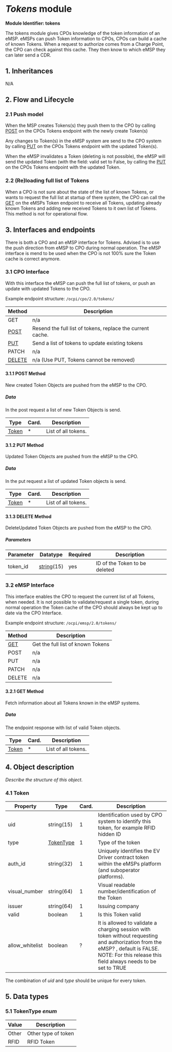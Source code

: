 # _Tokens_ module

**Module Identifier: tokens**

The tokens module gives CPOs knowledge of the token information of an eMSP.
eMSPs can push Token information to CPOs, CPOs can build a cache of known Tokens.
When a request to authorize comes from a Charge Point, the CPO can check against this cache. 
They then know to which eMSP they can later send a CDR. 


## 1. Inheritances

N/A


## 2. Flow and Lifecycle

### 2.1 Push model

When the MSP creates Tokens(s) they push them to the CPO by calling [POST](#311-post-method) on the CPOs
Tokens endpoint with the newly create Token(s)

Any changes to Token(s) in the eMSP system are send to the CPO system by calling [PUT](#312-put-method)
on the CPOs Tokens endpoint with the updated Token(s).

When the eMSP invalidates a Token (deleting is not possible), 
the eMSP will send the updated Token (with the field: valid set to False, by calling the [PUT](#312-put-method)
on the CPOs Tokens endpoint with the updated Token. 


### 2.2 (Re)loading full list of Tokens

When a CPO is not sure about the state of the list of known Tokens, or wants to request the full 
list at startup of there system, the CPO can call the [GET](#321-get-method) on the eMSPs Token endpoint to receive
all Tokens, updating already known Tokens and adding new received Tokens to it own list of Tokens.
This method is not for operational flow.


## 3. Interfaces and endpoints

There is both a CPO and an eMSP interface for Tokens. Advised is to use the push direction from eMSP to CPO during normal operation.
The eMSP interface is mend to be used when the CPO is not 100% sure the Token cache is correct anymore.


### 3.1 CPO Interface

With this interface the eMSP can push the full list of tokens, or push an update with updated Tokens to the CPO.

Example endpoint structure: `/ocpi/cpo/2.0/tokens/`

| Method                       | Description                                                |
|------------------------------|------------------------------------------------------------|
| GET                          | n/a                                                        |
| [POST](#311-post-method)     | Resend the full list of tokens, replace the current cache. |
| [PUT](#312-put-method)       | Send a list of tokens to update existing tokens            |
| PATCH                        | n/a                                                        |
| [DELETE](#313-delete-method) | n/a (Use PUT, Tokens cannot be removed)                    |


#### 3.1.1 __POST__ Method

New created Token Objects are pushed from the eMSP to the CPO. 

##### Data

In the post request a list of new Token Objects is send.

| Type                      | Card. | Description                              |
|---------------------------|-------|------------------------------------------|
| [Token](#41-token-object) | *     | List of all tokens.                      |


#### 3.1.2 __PUT__ Method

Updated Token Objects are pushed from the eMSP to the CPO. 

##### Data

In the put request a list of updated Token objects is send.

| Type                            | Card. | Description                              |
|---------------------------------|-------|------------------------------------------|
| [Token](#41-token-object)       | *     | List of all tokens.                      |


#### 3.1.3 __DELETE__ Method

DeleteUpdated Token Objects are pushed from the eMSP to the CPO. 

##### Parameters

| Parameter  | Datatype                             | Required | Description                               |
|------------|--------------------------------------|----------|-------------------------------------------|
| token_id  | [string](types.md#15-string-type)(15) | yes      | ID of the Token to be deleted             |


### 3.2 eMSP Interface

This interface enables the CPO to request the current list of all Tokens, when needed.
It is not possible to validate/request a single token, during normal operation the Token cache of the CPO should always
be kept up to date via the CPO Interface.

Example endpoint structure: `/ocpi/emsp/2.0/tokens/`

| Method                 | Description                                          |
|------------------------|----------------------------------------------------- |
| [GET](#321-get-method) | Get the full list of known Tokens                    |
| POST                   | n/a                                                  |
| PUT                    | n/a                                                  |
| PATCH                  | n/a                                                  |
| DELETE                 | n/a                                                  |


#### 3.2.1 __GET__ Method

Fetch information about all Tokens known in the eMSP systems.


##### Data

The endpoint response with list of valid Token objects.

| Type                            | Card. | Description                              |
|---------------------------------|-------|------------------------------------------|
| [Token](#41-token-object)       | *     | List of all tokens.                      |



## 4. Object description

*Describe the structure of this object.*

### 4.1 Token

| Property        | Type          | Card. | Description                                                                           |
|-----------------|---------------|-------|---------------------------------------------------------------------------------------|
| uid             | string(15)    | 1     | Identification used by CPO system to identify this token, for example RFID hidden ID  |
| type            | [TokenType](#5-1-tokentype) | 1     | Type of the token                                                       |
| auth_id         | string(32)    | 1     | Uniquely identifies the EV Driver contract token within the eMSPs platform (and suboperator platforms).  |
| visual_number   | string(64)    | 1     | Visual readable number/identification of the Token                                    |
| issuer          | string(64)    | 1     | Issuing company                                                                       |
| valid           | boolean       | 1     | Is this Token valid                                                                   |
| allow_whitelist | boolean       | ?     | It is allowed to validate a charging session with token without requesting and authorization from the eMSP? , default is FALSE. NOTE: For this release this field always needs to be set to TRUE |

The combination of _uid_ and _type_ should be unique for every token.


## 5. Data types

### 5.1 TokenType *enum*

| Value        | Description                                          |
| ------------ | ---------------------------------------------------- |
| Other        | Other type of token                                  |
| RFID         | RFID Token                                           |

